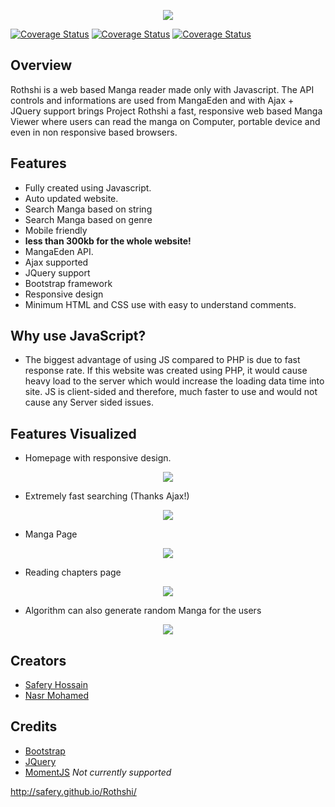 <p align="center">
<a name="top" href="http://safery.github.io/Rothshi/"><img src="http://i.imgur.com/JiADAhQ.png"></a>
</p>

[![Coverage Status](https://img.shields.io/badge/Manga-19695%2B-green.svg)](#)
[![Coverage Status](https://img.shields.io/badge/Version-1.0%20--%20Released-brightgreen.svg)](#)
[![Coverage Status](https://img.shields.io/badge/PHP-False-red.svg)](#)

## Overview

Rothshi is a web based Manga reader made only with Javascript. The API controls and informations are used from MangaEden and with Ajax + JQuery support brings Project Rothshi a fast, responsive web based Manga Viewer where users can read the manga on Computer, portable device and even in non responsive based browsers.

## Features
- Fully created using Javascript.
- Auto updated website.
- Search Manga based on string
- Search Manga based on genre
- Mobile friendly
- <b>less than 300kb for the whole website!</b>
- MangaEden API.
- Ajax supported
- JQuery support
- Bootstrap framework
- Responsive design
- Minimum HTML and CSS use with easy to understand comments.

## Why use JavaScript?
- The biggest advantage of using JS compared to PHP is due to fast response rate. If this website was created using PHP, it would cause heavy load to the server which would increase the loading data time into site. JS is client-sided and therefore, much faster to use and would not cause any Server sided issues.

## Features Visualized
- Homepage with responsive design.
<p align="center">
<a name="top" href="http://safery.github.io/Rothshi/"><img src="http://i.imgur.com/u1f2PLH.jpg"></a>
</p>

- Extremely fast searching (Thanks Ajax!)
<p align="center">
<a name="top" href="http://safery.github.io/Rothshi/"><img src="http://i.imgur.com/7A5l8SN.jpg"></a>
</p>

- Manga Page
<p align="center">
<a name="top" href="http://safery.github.io/Rothshi/"><img src="http://i.imgur.com/L1Sges3.png"></a>
</p>

- Reading chapters page
<p align="center">
<a name="top" href="http://safery.github.io/Rothshi/"><img src="http://i.imgur.com/YUtqD9u.png"></a>
</p>

- Algorithm can also generate random Manga for the users
<p align="center">
<a name="top" href="http://safery.github.io/Rothshi/"><img src="http://i.imgur.com/qSTLFDT.jpg"></a>
</p>

## Creators
- [Safery Hossain](https://github.com/Safery)
- [Nasr Mohamed](https://github.com/fukouda)

## Credits
- [Bootstrap](https://github.com/twbs/bootstrap)
- [JQuery](https://github.com/jquery/jquery)
- [MomentJS](https://github.com/moment/moment) *Not currently supported*

http://safery.github.io/Rothshi/
